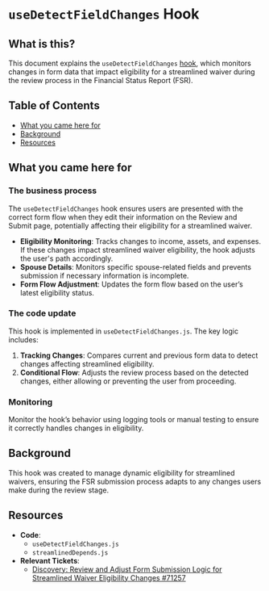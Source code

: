 # `useDetectFieldChanges` Hook

## What is this?
This document explains the `useDetectFieldChanges` [hook](https://github.com/department-of-veterans-affairs/vets-website/blob/main/src/applications/financial-status-report/hooks/useDetectFieldChanges.jsx), which monitors changes in form data that impact eligibility for a streamlined waiver during the review process in the Financial Status Report (FSR).

## Table of Contents
- [What you came here for](#what-you-came-here-for)
- [Background](#background)
- [Resources](#resources)

## What you came here for

### The business process
The `useDetectFieldChanges` hook ensures users are presented with the correct form flow when they edit their information on the Review and Submit page, potentially affecting their eligibility for a streamlined waiver.

- **Eligibility Monitoring**: Tracks changes to income, assets, and expenses. If these changes impact streamlined waiver eligibility, the hook adjusts the user's path accordingly.
- **Spouse Details**: Monitors specific spouse-related fields and prevents submission if necessary information is incomplete.
- **Form Flow Adjustment**: Updates the form flow based on the user’s latest eligibility status.

### The code update
This hook is implemented in `useDetectFieldChanges.js`. The key logic includes:

1. **Tracking Changes**: Compares current and previous form data to detect changes affecting streamlined eligibility.
2. **Conditional Flow**: Adjusts the review process based on the detected changes, either allowing or preventing the user from proceeding.

### Monitoring
Monitor the hook’s behavior using logging tools or manual testing to ensure it correctly handles changes in eligibility.

## Background
This hook was created to manage dynamic eligibility for streamlined waivers, ensuring the FSR submission process adapts to any changes users make during the review stage.

## Resources
- **Code**:
  - `useDetectFieldChanges.js`
  - `streamlinedDepends.js`
- **Relevant Tickets**:
  - [Discovery: Review and Adjust Form Submission Logic for Streamlined Waiver Eligibility Changes #71257](#)



